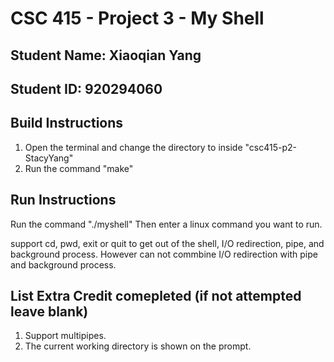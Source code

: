 # CSC 415 - Project 3 - My Shell

## Student Name: Xiaoqian Yang

## Student ID: 920294060

## Build Instructions
1. Open the terminal and change the directory to inside "csc415-p2-StacyYang"
2. Run the command "make" 

## Run Instructions
Run the command "./myshell"
Then enter a linux command you want to run.

support cd, pwd, exit or quit to get out of the shell, I/O redirection, pipe, and background process.
However can not commbine I/O redirection with pipe and background process.

## List Extra Credit comepleted (if not attempted leave blank)
1. Support multipipes.
2. The current working directory is shown on the prompt.
 
